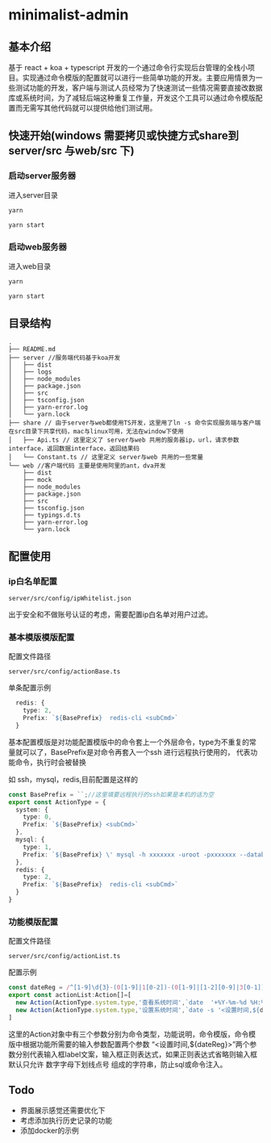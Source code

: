 # minimalist-admin
## 基本介绍
基于 react + koa + typescript 开发的一个通过命令行实现后台管理的全栈小项目。实现通过命令模版的配置就可以进行一些简单功能的开发。主要应用情景为一些测试功能的开发，客户端与测试人员经常为了快速测试一些情况需要直接改数据库或系统时间，为了减轻后端这种重复工作量，开发这个工具可以通过命令模版配置而无需写其他代码就可以提供给他们测试用。
## 快速开始(windows 需要拷贝或快捷方式share到server/src 与web/src 下)

### 启动server服务器
进入server目录
```bash
yarn 
```
```bash
yarn start
```
### 启动web服务器
进入web目录
```bash
yarn 
```

```bash
yarn start
```

## 目录结构
```
.
├── README.md
├── server //服务端代码基于koa开发
│   ├── dist
│   ├── logs
│   ├── node_modules
│   ├── package.json
│   ├── src
│   ├── tsconfig.json
│   ├── yarn-error.log
│   └── yarn.lock
├── share // 由于server与web都使用TS开发，这里用了ln -s 命令实现服务端与客户端在src目录下共享代码，mac与linux可用，无法在window下使用
│   ├── Api.ts // 这里定义了 server与web 共用的服务器ip，url，请求参数interface，返回数据interface，返回结果码
│   └── Constant.ts // 这里定义 server与web 共用的一些常量
└── web //客户端代码 主要是使用阿里的ant，dva开发
    ├── dist
    ├── mock
    ├── node_modules
    ├── package.json
    ├── src
    ├── tsconfig.json
    ├── typings.d.ts
    ├── yarn-error.log
    └── yarn.lock
```
## 配置使用
### ip白名单配置
```
server/src/config/ipWhitelist.json
```
出于安全和不做账号认证的考虑，需要配置ip白名单对用户过滤。

### 基本模版模版配置

配置文件路径 
```
server/src/config/actionBase.ts
```
单条配置示例
```ts
  redis: {
    type: 2,
    Prefix: `${BasePrefix}  redis-cli <subCmd>`
  }
```
基本配置模版是对功能配置模版中的命令套上一个外层命令，type为不重复的常量就可以了，BasePrefix是对命令再套入一个ssh 进行远程执行使用的， <subCmd> 代表功能命令，执行时会被替换

如 ssh，mysql，redis,目前配置是这样的
```ts
const BasePrefix = ``;//这里填要远程执行的ssh如果是本机的话为空
export const ActionType = {
  system: {
    type: 0,
    Prefix: `${BasePrefix} <subCmd>`
  },
  mysql: {
    type: 1,
    Prefix: `${BasePrefix} \' mysql -h xxxxxxx -uroot -pxxxxxxx --database=xxxxxxx -e \"<subCmd>\"\'` //这里根据自己数据库进行配置
  },
  redis: {
    type: 2,
    Prefix: `${BasePrefix}  redis-cli <subCmd>`
  }
}
```

### 功能模版配置
配置文件路径
```
server/src/config/actionList.ts
``` 
配置示例
```ts
const dateReg = /^[1-9]\d{3}-(0[1-9]|1[0-2])-(0[1-9]|[1-2][0-9]|3[0-1])\s+(20|21|22|23|[0-1]\d):[0-5]\d:[0-5]\d$/.source;//日期正则
export const actionList:Action[]=[
  new Action(ActionType.system.type,'查看系统时间',`date  '+%Y-%m-%d %H:%M:%S'`),
  new Action(ActionType.system.type,'设置系统时间',`date -s '<设置时间,${dateReg}>'`),
]
```
这里的Action对象中有三个参数分别为命令类型，功能说明，命令模版，命令模版中根据功能所需要的输入参数配置两个参数 “<设置时间,${dateReg}>”两个参数分别代表输入框label文案，输入框正则表达式，如果正则表达式省略则输入框默认只允许 数字字母下划线点号 组成的字符串，防止sql或命令注入。

## Todo
* 界面展示感觉还需要优化下
* 考虑添加执行历史记录的功能
* 添加docker的示例